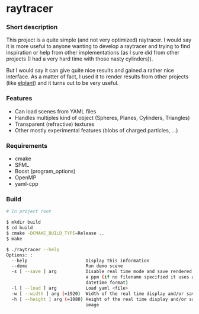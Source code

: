 # raytracer

### Short description

This project is a quite simple (and not very optimized) raytracer.
I would say it is more useful to anyone wanting to develop a raytracer and trying to find inspiration or help
from other implementations (as I sure did from other projects (I had a very hard time with those nasty cylinders)).

But I would say it can give quite nice results and gained a rather nice interface. As a matter of fact, I used
it to render results from other projects (like [elplant](https://github.com/titarch/elplant)) and it turns out
to be very useful.

### Features

- Can load scenes from YAML files
- Handles multiples kind of object (Spheres, Planes, Cylinders, Triangles)
- Transparent (refractive) textures
- Other mostly experimental features (blobs of charged particles, ...)

### Requirements

* cmake
* SFML
* Boost (program_options)
* OpenMP
* yaml-cpp

### Build

```sh
# In project root

$ mkdir build
$ cd build
$ cmake -DCMAKE_BUILD_TYPE=Release ..
$ make

$ ./raytracer --help
Options: :
  --help                      Display this information
  --demo                      Run demo scene
  -s [ --save ] arg           Disable real time mode and save rendered scene to
                              a ppm (if no filename specified it uses a
                              datetime format)
  -l [ --load ] arg           Load yaml <file>
  -w [ --width ] arg (=1920)  Width of the real time display and/or saved image
  -h [ --height ] arg (=1080) Height of the real time display and/or saved
                              image
